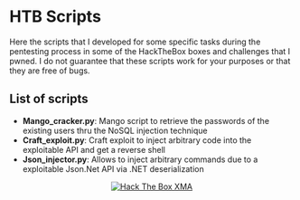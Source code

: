 # HTB Scripts
Here the scripts that I developed for some specific tasks during the pentesting process in some of the HackTheBox boxes and challenges that I pwned. I do not guarantee that these scripts work for your purposes or that they are free of bugs.

## List of scripts
- **Mango_cracker.py**: Mango script to retrieve the passwords of the existing users thru the NoSQL injection technique
- **Craft_exploit.py**: Craft exploit to inject arbitrary code into the exploitable API and get a reverse shell
- **Json_injector.py**: Allows to inject arbitrary commands due to a exploitable Json.Net API via .NET deserialization 

<p align="center">
<a href="https://www.hackthebox.eu/home/users/profile/91096"><img src="https://www.hackthebox.eu/badge/image/91096" alt="Hack The Box XMA"></a>
</p>
